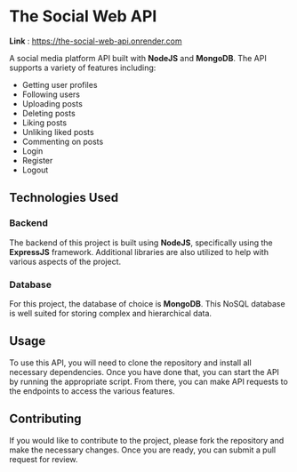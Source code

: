 # The Social Web API

**Link** : https://the-social-web-api.onrender.com

A social media platform API built with **NodeJS** and **MongoDB**. The API supports a variety of features including:

- Getting user profiles
- Following users
- Uploading posts
- Deleting posts
- Liking posts
- Unliking liked posts
- Commenting on posts
- Login
- Register
- Logout

## Technologies Used

### Backend

The backend of this project is built using **NodeJS**, specifically using the **ExpressJS** framework. Additional libraries are also utilized to help with various aspects of the project.

### Database

For this project, the database of choice is **MongoDB**. This NoSQL database is well suited for storing complex and hierarchical data.

## Usage

To use this API, you will need to clone the repository and install all necessary dependencies. Once you have done that, you can start the API by running the appropriate script. From there, you can make API requests to the endpoints to access the various features.

## Contributing

If you would like to contribute to the project, please fork the repository and make the necessary changes. Once you are ready, you can submit a pull request for review.
